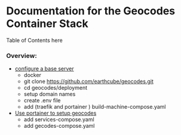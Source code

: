 # Documentation for the Geocodes Container Stack

Table of Contents here


### Overview:
* [configure a base server](./machine_configuration.md)
    * docker
    * git clone https://github.com/earthcube/geocodes.git
    * cd geocodes/deployment
    * setup domain names
    * create .env file
    * add  (traefik and portainer ) build-machine-compose.yaml
* [Use portainer to setup geocodes ](./setup_geocodes_containers.md)
    * add services-compose.yaml
    * add gecodes-compose.yaml
